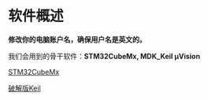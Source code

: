 # 软件概述

**修改你的电脑账户名，确保用户名是英文的。**

我们会用到的骨干软件：**STM32CubeMx, MDK_Keil μVision**

[STM32CubeMx](https://www.st.com.cn/zh/development-tools/stm32cubemx.html#get-software)

[破解版Keil](https://www.bilibili.com/video/BV1qi421Q7Dk)
